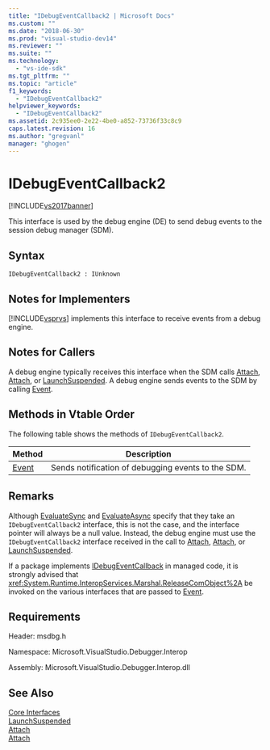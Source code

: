 ```yaml
---
title: "IDebugEventCallback2 | Microsoft Docs"
ms.custom: ""
ms.date: "2018-06-30"
ms.prod: "visual-studio-dev14"
ms.reviewer: ""
ms.suite: ""
ms.technology: 
  - "vs-ide-sdk"
ms.tgt_pltfrm: ""
ms.topic: "article"
f1_keywords: 
  - "IDebugEventCallback2"
helpviewer_keywords: 
  - "IDebugEventCallback2"
ms.assetid: 2c935ee0-2e22-4be0-a852-73736f33c8c9
caps.latest.revision: 16
ms.author: "gregvanl"
manager: "ghogen"
---
```

# IDebugEventCallback2
[!INCLUDE[vs2017banner](../../../includes/vs2017banner.md)]

This interface is used by the debug engine (DE) to send debug events to the session debug manager (SDM).  
  
## Syntax  
  
```  
IDebugEventCallback2 : IUnknown  
```  
  
## Notes for Implementers  
 [!INCLUDE[vsprvs](../../../includes/vsprvs-md.md)] implements this interface to receive events from a debug engine.  
  
## Notes for Callers  
 A debug engine typically receives this interface when the SDM calls [Attach](../../../extensibility/debugger/reference/idebugprogram2-attach.md), [Attach](../../../extensibility/debugger/reference/idebugengine2-attach.md), or [LaunchSuspended](../../../extensibility/debugger/reference/idebugenginelaunch2-launchsuspended.md). A debug engine sends events to the SDM by calling [Event](../../../extensibility/debugger/reference/idebugeventcallback2-event.md).  
  
## Methods in Vtable Order  
 The following table shows the methods of `IDebugEventCallback2`.  
  
|Method|Description|  
|------------|-----------------|  
|[Event](../../../extensibility/debugger/reference/idebugeventcallback2-event.md)|Sends notification of debugging events to the SDM.|  
  
## Remarks  
 Although [EvaluateSync](../../../extensibility/debugger/reference/idebugexpression2-evaluatesync.md) and [EvaluateAsync](../../../extensibility/debugger/reference/idebugexpression2-evaluateasync.md) specify that they take an `IDebugEventCallback2` interface, this is not the case, and the interface pointer will always be a null value. Instead, the debug engine must use the `IDebugEventCallback2` interface received in the call to [Attach](../../../extensibility/debugger/reference/idebugprogram2-attach.md), [Attach](../../../extensibility/debugger/reference/idebugengine2-attach.md), or [LaunchSuspended](../../../extensibility/debugger/reference/idebugenginelaunch2-launchsuspended.md).  
  
 If a package implements [IDebugEventCallback](../../../extensibility/debugger/reference/idebugeventcallback2.md) in managed code, it is strongly advised that <xref:System.Runtime.InteropServices.Marshal.ReleaseComObject%2A> be invoked on the various interfaces that are passed to [Event](../../../extensibility/debugger/reference/idebugeventcallback2-event.md).  
  
## Requirements  
 Header: msdbg.h  
  
 Namespace: Microsoft.VisualStudio.Debugger.Interop  
  
 Assembly: Microsoft.VisualStudio.Debugger.Interop.dll  
  
## See Also  
 [Core Interfaces](../../../extensibility/debugger/reference/core-interfaces.md)   
 [LaunchSuspended](../../../extensibility/debugger/reference/idebugenginelaunch2-launchsuspended.md)   
 [Attach](../../../extensibility/debugger/reference/idebugprogram2-attach.md)   
 [Attach](../../../extensibility/debugger/reference/idebugengine2-attach.md)

